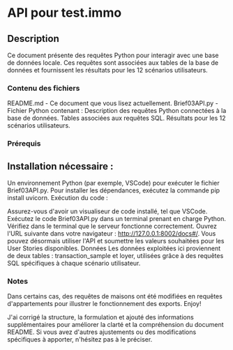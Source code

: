 # API pour test.immo
## Description
Ce document présente des requêtes Python pour interagir avec une base de données locale. Ces requêtes sont associées aux tables de la base de données et fournissent les résultats pour les 12 scénarios utilisateurs.

### Contenu des fichiers
README.md - Ce document que vous lisez actuellement.
Brief03API.py - Fichier Python contenant :
Description des requêtes Python connectées à la base de données.
Tables associées aux requêtes SQL.
Résultats pour les 12 scénarios utilisateurs.

### Prérequis
## Installation nécessaire :

Un environnement Python (par exemple, VSCode) pour exécuter le fichier Brief03API.py.
Pour installer les dépendances, exécutez la commande pip install uvicorn.
Exécution du code :

Assurez-vous d'avoir un visualiseur de code installé, tel que VSCode.
Exécutez le code Brief03API.py dans un terminal prenant en charge Python.
Vérifiez dans le terminal que le serveur fonctionne correctement.
Ouvrez l'URL suivante dans votre navigateur : http://127.0.0.1:8002/docs#/.
Vous pouvez désormais utiliser l'API et soumettre les valeurs souhaitées pour les User Stories disponibles.
Données
Les données exploitées ici proviennent de deux tables : transaction_sample et loyer, utilisées grâce à des requêtes SQL spécifiques à chaque scénario utilisateur.

### Notes
Dans certains cas, des requêtes de maisons ont été modifiées en requêtes d'appartements pour illustrer le fonctionnement des exports. Enjoy!

J'ai corrigé la structure, la formulation et ajouté des informations supplémentaires pour améliorer la clarté et la compréhension du document README. Si vous avez d'autres ajustements ou des modifications spécifiques à apporter, n'hésitez pas à le préciser.
